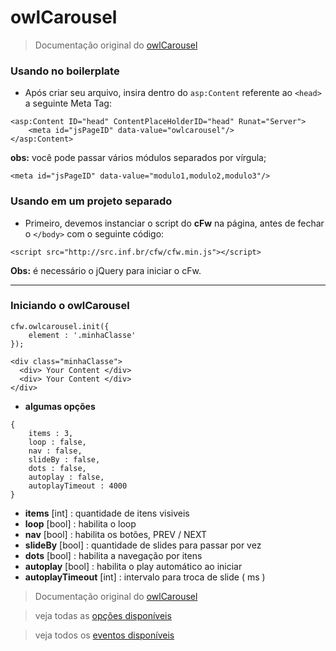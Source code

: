﻿# owlCarousel

> Documentação original do [owlCarousel](https://owlcarousel2.github.io/OwlCarousel2/docs/started-welcome.html)
  
### Usando no boilerplate

* Após criar seu arquivo, insira dentro do `asp:Content` referente ao `<head>` a seguinte Meta Tag:

```
<asp:Content ID="head" ContentPlaceHolderID="head" Runat="Server">
    <meta id="jsPageID" data-value="owlcarousel"/>
</asp:Content>
```

**obs:** você pode passar vários módulos separados por vírgula;

```
<meta id="jsPageID" data-value="modulo1,modulo2,modulo3"/>
```

### Usando em um projeto separado


* Primeiro, devemos instanciar o script do **cFw** na página, antes de fechar o `</body>` com o seguinte código:

```
<script src="http://src.inf.br/cfw/cfw.min.js"></script>
```

**Obs:** é necessário o jQuery para iniciar o cFw.

---

### Iniciando o owlCarousel

```
cfw.owlcarousel.init({ 
    element : '.minhaClasse' 
});
```

```
<div class="minhaClasse">
  <div> Your Content </div>
  <div> Your Content </div>
</div>
```

- **algumas opções**

```
{
    items : 3,
    loop : false,
    nav : false,
    slideBy : false,
    dots : false,
    autoplay : false,
    autoplayTimeout : 4000
}
```

- **items** [int] : quantidade de itens visiveis
- **loop** [bool] : habilita o loop
- **nav** [bool] : habilita os botões, PREV / NEXT
- **slideBy** [bool] : quantidade de slides para passar por vez
- **dots** [bool] : habilita a navegação por itens
- **autoplay** [bool] : habilita o play automático ao iniciar
- **autoplayTimeout** [int] : intervalo para troca de slide ( ms )

> Documentação original do [owlCarousel](https://owlcarousel2.github.io/OwlCarousel2/docs/started-welcome.html)

> veja todas as [opções disponíveis](https://owlcarousel2.github.io/OwlCarousel2/docs/api-options.html)

> veja todos os [eventos disponíveis](https://owlcarousel2.github.io/OwlCarousel2/docs/api-events.html)